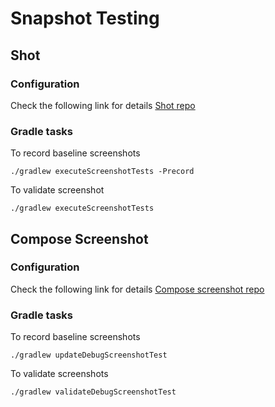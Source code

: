 # Snapshot Testing

## Shot

### Configuration

Check the following link for details
[Shot repo](https://github.com/pedrovgs/Shot)

### Gradle tasks

To record baseline screenshots

```
./gradlew executeScreenshotTests -Precord 
```

To validate screenshot

```
./gradlew executeScreenshotTests 
```

## Compose Screenshot

### Configuration

Check the following link for details
[Compose screenshot repo](https://developer.android.com/studio/preview/compose-screenshot-testing)

### Gradle tasks

To record baseline screenshots

```
./gradlew updateDebugScreenshotTest
```

To validate screenshots

```
./gradlew validateDebugScreenshotTest 
```
